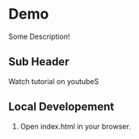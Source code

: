 # Demo 

Some Description!

## Sub Header
 

Watch tutorial on youtubeS

## Local Developement

1. Open index.html in your browser.





